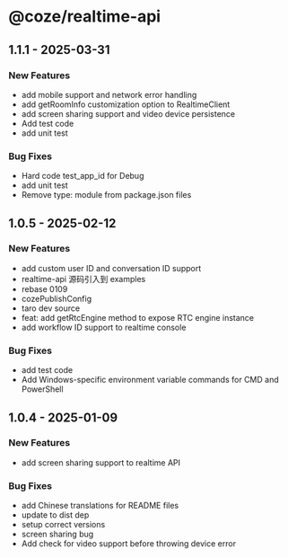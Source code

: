 # @coze/realtime-api

## 1.1.1 - 2025-03-31

### New Features

- add mobile support and network error handling
- add getRoomInfo customization option to RealtimeClient
- add screen sharing support and video device persistence
- Add test code
- add unit test

### Bug Fixes

- Hard code test_app_id for Debug
- add unit test
- Remove type: module from package.json files


## 1.0.5 - 2025-02-12

### New Features

- add custom user ID and conversation ID support
- realtime-api 源码引入到 examples
- rebase 0109
- cozePublishConfig
- taro dev source
- feat: add getRtcEngine method to expose RTC engine instance
- add workflow ID support to realtime console

### Bug Fixes

- add test code
- Add Windows-specific environment variable commands for CMD and PowerShell


## 1.0.4 - 2025-01-09

### New Features

- add screen sharing support to realtime API

### Bug Fixes

- add Chinese translations for README files
- update to dist dep
- setup correct versions
- screen sharing bug
- Add check for video support before throwing device error

